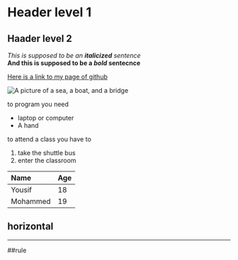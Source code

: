 # Header level 1
## Haader level 2 
 _This is supposed to be an **italicized** sentence_  
 **And this is supposed to be a _bold_ sentecnce**   
 
 [Here is a link to my page of github](https://github.com/YousifAlSaeed)
 
 ![A picture of a sea, a boat, and a bridge](https://f.dale.onl/mu/all/photos/BayBridge.jpg)
 
 
 to program you need 
 * laptop or computer
 * A hand
 
 
 to attend a class you have to 
 1. take the shuttle bus
 2. enter the classroom 
 
 
 |Name| Age |
 |:---|:----|
 |Yousif|18|
 |Mohammed|19|
 
## horizontal
 ---
 ##rule
